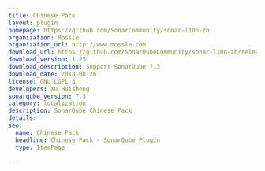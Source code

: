 ```yaml
---
title: Chinese Pack
layout: plugin
homepage: https://github.com/SonarCommunity/sonar-l10n-zh
organization: Mossle
organization_url: http://www.mossle.com
download_url: https://github.com/SonarQubeCommunity/sonar-l10n-zh/releases/download/sonar-l10n-zh-plugin-1.23/sonar-l10n-zh-plugin-1.23.jar
download_version: 1.23
download_description: Support SonarQube 7.3
download_date: 2018-08-26
license: GNU LGPL 3
developers: Xu Huisheng
sonarqube_version: 7.3
category: localization
description: SonarQube Chinese Pack
details: 
seo: 
  name: Chinese Pack
  headline: Chinese Pack - SonarQube Plugin
  type: ItemPage

---
```

